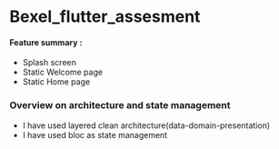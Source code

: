 # Bexel_flutter_assesment

#### Feature summary :
- Splash screen  
- Static Welcome page 
- Static Home page  

### Overview on architecture and state management
- I have used layered clean architecture(data-domain-presentation)
- I have used bloc as state management
 
